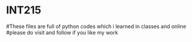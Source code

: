 # INT215
#These files are full of python codes which i learned in classes and online 
#please do visit and follow if you like my work
